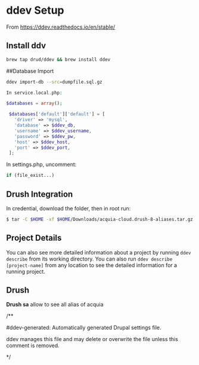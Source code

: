 # ddev Setup



From https://ddev.readthedocs.io/en/stable/



## Install ddv

```bash
brew tap drud/ddev && brew install ddev
```



##Database Import

```bash
ddev import-db --src=dumpfile.sql.gz
```

```php
In service.local.php:

$databases = array();

 $databases['default']['default'] = [
   'driver' => 'mysql',
   'database' => $ddev_db,
   'username' => $ddev_username,
   'password' => $ddev_pw,
   'host' => $ddev_host,
   'port' => $ddev_port,
 ];
```





In settings.php, uncomment:



```php
if (file_exist...)


```



## Drush Integration

In credential, download the folder, then in root run:

```bash
$ tar -C $HOME -xf $HOME/Downloads/acquia-cloud.drush-8-aliases.tar.gz
```



## Project Details

You can also see more detailed information about a project by running `ddev describe` from its working directory. You can also run `ddev describe [project-name]` from any location to see the detailed information for a running project.



   

## Drush

**Drush sa** allow to see all  alias of acquia









/**

 \#ddev-generated: Automatically generated Drupal settings file.

 ddev manages this file and may delete or overwrite the file unless this comment is removed.

 */